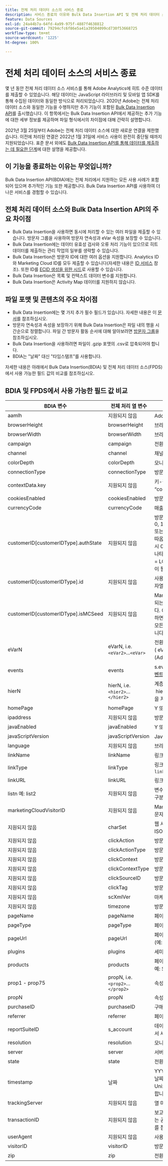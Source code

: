 ```yaml
---
title: 전체 처리 데이터 소스의 서비스 종료
description: 서비스 종료의 이유와 Bulk Data Insertion API 및 전체 처리 데이터 소스 간 비교
feature: Data Sources
exl-id: 24a44b7a-64fd-4a99-975f-4887f4638812
source-git-commit: 79294cfc6f86e5a41a39504099cd730f53668725
workflow-type: tm+mt
source-wordcount: '1225'
ht-degree: 100%

---
```


# 전체 처리 데이터 소스의 서비스 종료

몇 년 동안 전체 처리 데이터 소스 서비스를 통해 Adobe Analytics에 히트 수준 데이터를 제출할 수 있었습니다. 해당 데이터는 JavaScript 라이브러리 및 모바일 앱 SDK를 통해 수집된 데이터와 동일한 방식으로 처리되었습니다. 2020년 Adobe는 전체 처리 데이터 소스와 동일한 기능을 수행하지만 추가 기능이 포함된 [Bulk Data Insertion API](https://www.adobe.io/apis/experiencecloud/analytics/docs.html#!AdobeDocs/analytics-2.0-apis/master/bdia.md)를 출시했습니다. 이 항목에서는 Bulk Data Insertion API에서 제공하는 추가 기능에 대한 세부 정보를 제공하며 파일 형식에서의 차이점에 대해 간략히 설명합니다.

2021년 3월 25일부터 Adobe는 전체 처리 데이터 소스에 대한 새로운 연결을 제한했습니다. 이전에 처리된 연결은 2022년 1월 31일에 서비스 사용이 완전히 중단될 때까지 지원되었습니다. 표준 문서 외에도 [Bulk Data Insertion API를 통해 데이터를 제출하는 데 필요한 단계](https://adobe.ly/aabdia)에 대한 설명을 제공합니다.

## 이 기능을 종료하는 이유는 무엇입니까?

Bulk Data Insertion API(BDIA)에는 전체 처리에서 지원하는 모든 사용 사례가 포함되어 있으며 추가적인 기능 또한 제공합니다. Bulk Data Insertion API를 사용하여 더 나은 서비스를 경험할 수 있습니다.

## 전체 처리 데이터 소스와 Bulk Data Insertion API의 주요 차이점

* Bulk Data Insertion을 사용하면 동시에 처리할 수 있는 여러 파일을 제출할 수 있습니다. 방문자 그룹을 사용하여 방문자 연속성과 eVar 속성을 보장할 수 있습니다.
* Bulk Data Insertion에는 데이터 유효성 검사와 오류 처리 기능이 있으므로 히트 데이터를 제출하는 관리 작업의 일부를 생략할 수 있습니다.
* Bulk Data Insertion은 방문자 ID에 대한 여러 옵션을 지원합니다. Analytics ID와 Marketing Cloud ID를 모두 제출할 수 있습니다(자세한 내용은 [ID 서비스](https://experienceleague.adobe.com/docs/id-service/using/home.html?lang=ko-KR) 참조). 또한 ID를 [ECID 생성을 위한 시드](https://www.adobe.io/apis/experiencecloud/analytics/docs.html#!AdobeDocs/analytics-2.0-apis/master/bdia.md#customer-id-and-experience-cloud-visitor-id-seeds)로 사용할 수 있습니다.
* Bulk Data Insertion은 목록 및 컨텍스트 데이터 변수를 지원합니다.
* Bulk Data Insertion은 Activity Map 데이터를 지원하지 않습니다.

## 파일 포맷 및 콘텐츠의 주요 차이점

* Bulk Data Insertion에는 몇 가지 추가 필수 필드가 있습니다. 자세한 내용은 이 [문서](https://www.adobe.io/apis/experiencecloud/analytics/docs.html#!AdobeDocs/analytics-2.0-apis/master/bdia.md)를 참조하십시오.
* 방문자 연속성과 속성을 보장하기 위해 Bulk Data Insertion은 파일 내의 행을 시간순으로 정렬합니다. 파일 간 방문자 활동 순서에 대해 알아보려면 [방문자 그룹](https://www.adobe.io/apis/experiencecloud/analytics/docs.html#!AdobeDocs/analytics-2.0-apis/master/bdia.md#visitor-groups)을 참조하십시오.
* Bulk Data Insertion을 사용하려면 파일이 .gzip 포맷의 .csv로 압축되어야 합니다.
* BDIA는 &quot;날짜&quot; 대신 &quot;타임스탬프&quot;를 사용합니다.

자세한 내용은 아래에서 Bulk Data Insertion(BDIA) 및 전체 처리 데이터 소스(FPDS)에서 사용 가능한 필드 값의 비교를 참조하십시오.

## BDIA 및 FPDS에서 사용 가능한 필드 값 비교

| BDIA 변수 | 전체 처리 열 변수 | 설명 |
| --- | --- | --- |
| aamlh | 지원되지 않음 | Adobe Audience Manager 위치 힌트 |
| browserHeight | browserHeight | 브라우저 높이, 픽셀 단위(예: 768) |
| browserWidth | browserWidth | 브라우저 너비, 픽셀 단위(예: 1024) |
| campaign | campaign | 전환 캠페인 추적 코드 |
| channel | channel | 채널 문자열(예: 스포츠 섹션) |
| colorDepth | colorDepth | 모니터 색상 깊이, 비트 단위(예: 24) |
| connectionType | connectionType | 방문자의 연결 유형(LAN 또는 모뎀) |
| contextData.key | 지원되지 않음 | 키-값 쌍은 헤더 이름을 “contextData.product” 또는 “contextData.color”로 설정하여 지정합니다. |
| cookiesEnabled | cookiesEnabled | 방문자가 자사 세션 쿠키를 지원하는 경우 `Y` 또는 `N` |
| currencyCode | currencyCode | 매출 통화 코드 (예: `USD`) |
| customerID[customerIDType].authState | 지원되지 않음 | 방문자의 인증 상태입니다. 지원되는 값은 0, 1, 2, UNKNOWN, AUTHENTICATED, LOGGED_OUT 또는 &#39;&#39;(대소문자 구분 안 함)입니다. 연속으로 두 개의 작은 따옴표(&#39;&#39;)를 사용하면 쿼리 문자열에서 값이 생략되고 히트 시 0으로 변환됩니다. 지원되는 authState 숫자 값은 다음을 나타냅니다. 0 = UNKNOWN, 1 = AUTHENTICATED, 2 = LOGGED_OUT customerIDType은 모든 영숫자 문자열이 될 수 있지만 대/소문자를 구분해야 합니다. |
| customerID[customerIDType].id | 지원되지 않음 | 사용할 고객 ID입니다. customerIDType은 모든 영숫자 문자열이 될 수 있지만 대/소문자를 구분해야 합니다. |
| customerID[customerIDType].isMCSeed | 지원되지 않음 | Marketing Cloud 방문자 ID의 시드인지 여부입니다. 지원되는 값은 0, 1, TRUE, FALSE, &#39;&#39;(대소문자 구분 안 함)입니다. 0, FALSE 또는 두 개의 연속적인 작은따옴표(&#39;&#39;)를 사용하면 쿼리 문자열에서 값이 생략됩니다. customerIDType은 모든 영숫자 문자열이 될 수 있지만 대/소문자를 구분해야 합니다. |
| eVarN | eVarN, i.e. `<eVar2>`...`<eVar>` | 전환 eVar 이름. 최대 75개의 eVar를 가질 수 있습니다( eVar1 - eVar75) eVar 이름(eVar12) 또는 친숙한 이름(Ad Campaign 3)을 지정할 수 있습니다. |
| events | events | s.events 변수와 동일한 구문을 사용하여 형식이 지정된 [이벤트 문자열](https://experienceleague.adobe.com/docs/analytics/implementation/vars/page-vars/events/event-serialization.html?lang=ko-KR#vars)입니다. 예: scAdd,event1,event7 |
| hierN | hierN, i.e. `<hier2>`…`</hier2>` | 계층 이름. 최대 5개의 계층을 가질 수 있습니다( hier1 - hier5). 기본 계층 이름`hier2` 또는 친숙한 이름(Yankees)을 지정할 수 있습니다. |
| homePage | homePage | Y 또는 N -- 현재 페이지가 방문자의 홈 페이지인지 여부. |
| ipaddress | 지원되지 않음 | 방문자의 IP 주소입니다. |
| javaEnabled | javaEnabled | Y 또는 N -- 방문자의 Java 활성화 여부. |
| javaScriptVersion | javaScriptVersion | JavaScript 버전(예: 1.3). |
| language | 지원되지 않음 | 브라우저에서 지원되는 언어입니다. (예: `en-us`) |
| linkName | linkName | 링크 이름. |
| linkType | linkType | 링크 유형. 지원되는 값은 다음과 같습니다. `d: Download link`, `e: Exit link`, `o: Custom link`. |
| linkURL | linkURL | 링크의 HREF. |
| listn 예: list2 | 지원되지 않음 | 변수로 전달된 후 보고를 위해 개별 라인 항목으로 보고되는 구분 기호로 구분된 값의 목록입니다. |
| marketingCloudVisitorID | 지원되지 않음 | Marketing Cloud ID. [방문자 식별](https://experienceleague.adobe.com/docs/id-service/using/home.html?lang=ko-KR#id-service-api) 및 Marketing Cloud 방문자 ID 서비스 보기 |
| 지원되지 않음 | charSet | 웹 사이트에서 지원되는 문자 세트입니다. 예를 들어 UTF-8, ISO-8859-1 등입니다. |
| 지원되지 않음 | clickAction | 방문자 클릭 맵에 대한 개체 식별자(oid) |
| 지원되지 않음 | clickActionType | 방문자 클릭 맵에 대한 개체 식별자 유형(oidt) |
| 지원되지 않음 | clickContext | 방문자 클릭 맵에 대한 페이지 식별자(pid) |
| 지원되지 않음 | clickContextType | 방문자 클릭 맵에 대한 페이지 식별자 유형(pidt) |
| 지원되지 않음 | clickSourceID | 방문자 클릭 맵에 대한 소스 색인(oi) |
| 지원되지 않음 | clickTag | 방문자 클릭 맵에 대한 개체 태그 이름(ot) |
| 지원되지 않음 | scXmlVer | 마케팅 보고서 XML 요청 버전 번호(예: 1.0). |
| 지원되지 않음 | timezone | 방문자의 시간대와 GMT의 시차, 시간 단위(예: -8). |
| pageName | pageName | 페이지 이름 |
| pageType | pageType | 페이지 유형 (예: “오류 페이지”) |
| pageUrl | pageUrl | 페이지 URL (예: https://www.example.com/index.html) |
| plugins | plugins | 세미콜론으로 구분된 브라우저 플러그인 이름 목록입니다. |
| products | products | 페이지의 모든 제품 목록입니다. 쉼표로 구분된 제품입니다. 예: Sports;Ball;1;5.95,Toys; Top;1:1.99. |
| prop1 - prop75 | propN, i.e. `<prop2>`…`</prop2>` | 속성# 문자열(예: 스포츠 섹션) |
| propN | propN | 속성에 대한 속성 값. |
| purchaseID | purchaseID | 구매 ID 번호. |
| referrer | referrer | 페이지 레퍼러의 URL. |
| reportSuiteID | s_account | 데이터 제출을 원하는 보고서 세트를 지정합니다. 여러 보고서 세트 ID는 쉼표로 구분해야 합니다. |
| resolution | resolution | 모니터 해상도(예: 1024x768). |
| server | server | 서버 문자열. |
| state | state | 전환 상태 문자열. |
| timestamp | 날짜 | YYYY-MM-DDThh:mm:ss±UTC_offset의 ISO 8601 날짜 형식(예: 2021-09-01T12:00:00-07:00) 또는 Unix 시간 형식(1970년 1월 1일 이후 경과된 초 수)을 사용합니다. |
| trackingServer | 지원되지 않음 | 열 머리글을 통해서만 제공할 수 있습니다. |
| transactionID | 지원되지 않음 | 보고 목적으로 다중 채널 사용자 활동을 연결하는 데 사용되는 공통된 값입니다. 자세한 내용은 [데이터 소스 사용 안내서](https://experienceleague.adobe.com/docs/analytics/import/data-sources/datasrc-home.html?lang=ko-KR#data-sources)를 참조하십시오. |
| userAgent | 지원되지 않음 | 사용자 에이전트 문자열 |
| visitorID | visitorID | 방문자의 Analytics ID입니다. [방문자 식별](https://experienceleague.adobe.com/docs/id-service/using/home.html?lang=ko-KR)을 참조하십시오. |
| zip | zip | 전환 우편번호. |

